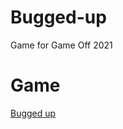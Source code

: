 # Bugged-up
Game for Game Off 2021

# Game
[Bugged up](https://itch.io/jam/game-off-2021/rate/1301118)
